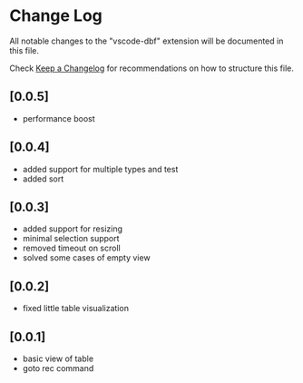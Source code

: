# Change Log

All notable changes to the "vscode-dbf" extension will be documented in this file.

Check [Keep a Changelog](http://keepachangelog.com/) for recommendations on how to structure this file.

## [0.0.5]
 - performance boost

## [0.0.4]
 - added support for multiple types and test
 - added sort

## [0.0.3]
 - added support for resizing
 - minimal selection support
 - removed timeout on scroll
 - solved some cases of empty view

## [0.0.2]
 - fixed little table visualization

## [0.0.1]

- basic view of table
- goto rec command
